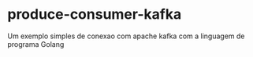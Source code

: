 # produce-consumer-kafka
Um exemplo simples de conexao com apache kafka com a  linguagem de programa Golang
